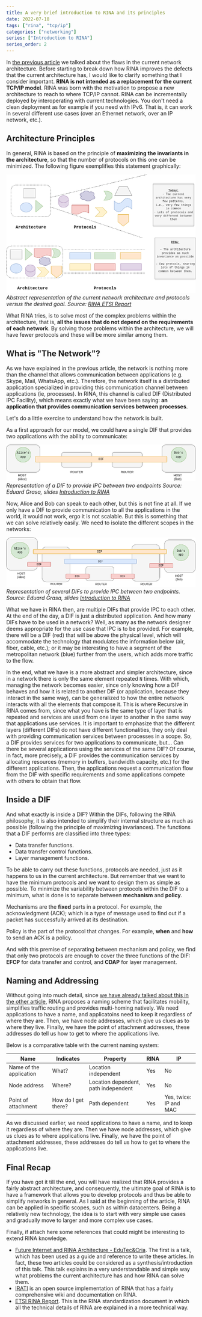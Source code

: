 ```yaml
---
title: A very brief introduction to RINA and its principles
date: 2022-07-18
tags: ["rina", "tcp/ip"]
categories: ["networking"]
series: ["Introduction to RINA"]
series_order: 2
---
```


In [the previous article](https://sergiogimenez.com/rina_1/) we talked about the flaws in the current network architecture. Before starting to break down how RINA improves the defects that the current architecture has, I would like to clarify something that I consider important. **RINA is not intended as a replacement for the current TCP/IP model**. RINA was born with the motivation to propose a new architecture to reach to where TCP/IP cannot. RINA can be incrementally deployed by interoperating with current technologies. You don't need a clean deployment as for example if you need with IPv6. That is, it can work in several different use cases (over an Ethernet network, over an IP network, etc.).

## Architecture Principles

In general, RINA is based on the principle of **maximizing the invariants in the architecture**, so that the number of protocols on this one can be minimized. The following figure exemplifies this statement graphically:

![rina_architecture](./img/arch_protocols.png)
*Abstract representation of the current network architecture and protocols versus the desired goal. Source: [RINA ETSI Report](https://www.etsi.org/deliver/etsi_gr/NGP/001_099/009/01.01.01_60/gr_NGP009v010101p.pdf)*

What RINA tries, is to solve most of the complex problems within the architecture, that is, **all the issues that do not depend on the requirements of each network**. By solving those problems within the architecture, we will have fewer protocols and these will be more similar among them.

## What is "The Network"?

As we have explained in the previous article, the network is nothing more than the channel that allows communication between applications (e.g. Skype, Mail, WhatsApp, etc.). Therefore, the network itself is a distributed application specialized in providing this communication channel between applications (ie, processes). In RINA, this channel is called DIF (Distributed IPC Facility), which means exactly what we have been saying: **an application that provides communication services between processes**.

Let's do a little exercise to understand how the network is built.

As a first approach for our model, we could have a single DIF that provides two applications with the ability to communicate:

![1_dif](./img/1_dif.png)
*Representation of a DIF to provide IPC between two endpoints Source: Eduard Grasa, slides [Introduction to RINA](https://www.youtube.com/watch?v=1tB7Iy2Q3-o)*

Now, Alice and Bob can speak to each other, but this is not fine at all. If we only have a DIF to provide communication to all the applications in the world, it would not work, ergo it is not scalable. But this is something that we can solve relatively easily. We need to isolate the different scopes in the networks:

![n_difs](./img/n_difs.png)
*Representation of several DIFs to provide IPC between two endpoints. Source: Eduard Grasa, slides [Introduction to RINA](https://www.youtube.com/watch?v=1tB7Iy2Q3-o)*

What we have in RINA then, are multiple DIFs that provide IPC to each other. At the end of the day, a DIF is just a distributed application. And how many DIFs have to be used in a network? Well, as many as the network designer deems appropriate for the use case that IPC is to be provided. For example, there will be a DIF (red) that will be above the physical level, which will accommodate the technology that modulates the information below (air, fiber, cable, etc.); or it may be interesting to have a segment of the metropolitan network (blue) further from the users, which adds more traffic to the flow.

In the end, what we have is a more abstract and simpler architecture, since in a network there is only the same element repeated `N` times. With which, managing the network becomes easier, since only knowing how a DIF behaves and how it is related to another DIF (or application, because they interact in the same way), can be generalized to how the entire network interacts with all the elements that compose it. This is where Recursive in RINA comes from, since what you have is the same type of layer that is repeated and services are used from one layer to another in the same way that applications use services. It is important to emphasize that the different layers (different DIFs) do not have different functionalities, they only deal with providing communication services between processes in a scope. So, a DIF provides services for two applications to communicate, but… Can there be several applications using the services of the same DIF? Of course, in fact, more precisely, a DIF provides the communication services by allocating resources (memory in buffers, bandwidth capacity, etc.) for the different applications. Then, the applications request a communication flow from the DIF with specific requirements and some applications compete with others to obtain that flow.

## Inside a DIF

And what exactly is inside a DIF? Within the DIFs, following the RINA philosophy, it is also intended to simplify their internal structure as much as possible (following the principle of maximizing invariances). The functions that a DIF performs are classified into three types:

* Data transfer functions.
* Data transfer control functions.
* Layer management functions.

To be able to carry out these functions, protocols are needed, just as it happens to us in the current architecture. But remember that we want to have the minimum protocols and we want to design them as simple as possible. To minimize the variability between protocols within the DIF to a minimum, what is done is to separate between **mechanism** and **policy**.

Mechanisms are the **fixed** parts in a protocol. For example, the acknowledgment (ACK); which is a type of message used to find out if a packet has successfully arrived at its destination.

Policy is the part of the protocol that changes. For example, **when** and **how** to send an ACK is a policy.

And with this premise of separating between mechanism and policy, we find that only two protocols are enough to cover the three functions of the DIF: **EFCP** for data transfer and control, and **CDAP** for layer management.

## Naming and Addressing

Without going into much detail, since [we have already talked about this in the other article](https://sergiogimenez.com/rina_1/), RINA proposes a naming scheme that facilitates mobility, simplifies traffic routing and provides multi-homing natively. We need applications to have a name, and applicatoins need to keep it regardless of where they are. Then, we have node addresses, which give us clues as to where they live. Finally, we have the point of attachment addresses, these addresses do tell us how to get to where the applications live.

Below is a comparative table with the current naming system:


| **Name**                	| **Indicates**       	| **Property**                         	| RINA 	| IP                     	|
|-------------------------	|---------------------	|--------------------------------------	|------	|------------------------	|
| Name of the application 	| What?               	| Location independent                 	| Yes  	| No                     	|
| Node address            	| Where?              	| Location dependent, path independent 	| Yes  	| No                     	|
| Point of attachment     	| How do I get there? 	| Path dependent                       	| Yes  	| Yes, twice: IP and MAC 	|

As we discussed earlier, we need applications to have a name, and to keep it regardless of where they are. Then we have node addresses, which give us clues as to where applications live. Finally, we have the point of attachment addresses, these addresses do tell us how to get to where the applications live.

## Final Recap

If you have got it till the end, you will have realized that RINA provides a fairly abstract architecture, and consequently, the ultimate goal of RINA is to have a framework that allows you to develop protocols and thus be able to simplify networks in general. As I said at the beginning of the article, RINA can be applied in specific scopes, such as within datacenters. Being a relatively new technology, the idea is to start with very simple use cases and gradually move to larger and more complex use cases.

Finally, if attach here some references that could might be interesting to extend RINA knowledge.

* [Future Internet and RINA Architecture - EduTec&Cria](https://www.youtube.com/watch?v=1tB7Iy2Q3-o&t=2820s). The first is a talk, which has been used as a guide and reference to write these articles. In fact, these two articles could be considered as a synthesis/introduction of this talk. This talk explains in a very understandable and simple way what problems the current architecture has and how RINA can solve them.
* [IRATI](https://irati.github.io/stack/) is an open source implementation of RINA that has a fairly comprehensive wiki and documentation on RINA.
* [ETSI RINA Report](https://www.etsi.org/deliver/etsi_gr/NGP/001_099/009/01.01.01_60/gr_NGP009v010101p.pdf). This is the RINA standardization document in which all the technical details of RINA are explained in a more technical way.